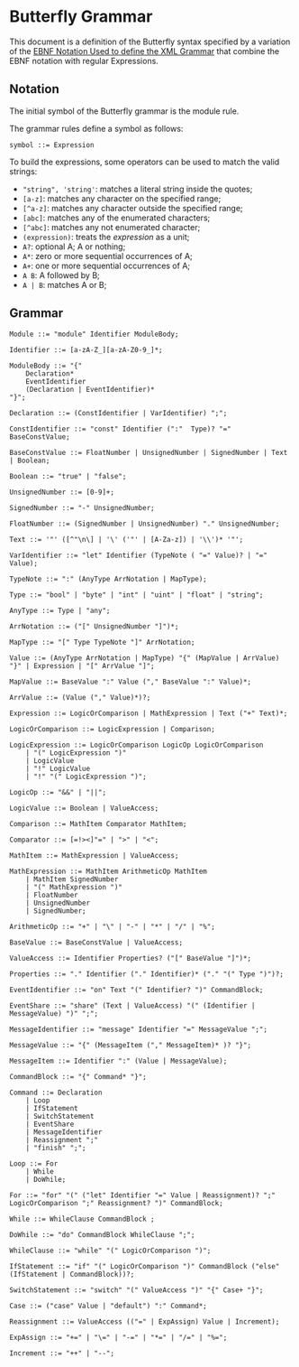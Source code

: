 # Butterfly Grammar

This document is a definition of the Butterfly syntax specified by a variation of the 
[EBNF Notation Used to define the XML Grammar](https://www.w3.org/TR/REC-xml/#sec-notation)
that combine the EBNF notation with regular Expressions.

## Notation

The initial symbol of the Butterfly grammar is the module rule.

The grammar rules define a symbol as follows:

    symbol ::= Expression


To build the expressions, some operators can be used to match the valid strings:


 - `"string", 'string'`: matches a literal string inside the quotes;
 - `[a-z]`: matches any character on the specified range;
 - `[^a-z]`: matches any character outside the specified range;
 - `[abc]`: matches any of the enumerated characters;
 - `[^abc]`: matches any not enumerated character;
 - `(expression)`: treats the *expression* as a unit;
 - `A?`: optional A; A or nothing;
 - `A*`: zero or more sequential occurrences of A;
 - `A+`: one or more sequential occurrences of A;
 - `A B`: A followed by B;
 - `A | B`: matches A or B;

## Grammar
```regexp
Module ::= "module" Identifier ModuleBody;

Identifier ::= [a-zA-Z_][a-zA-Z0-9_]*;

ModuleBody ::= "{"
    Declaration*
    EventIdentifier
    (Declaration | EventIdentifier)*
"}";

Declaration ::= (ConstIdentifier | VarIdentifier) ";";

ConstIdentifier ::= "const" Identifier (":"  Type)? "=" BaseConstValue;

BaseConstValue ::= FloatNumber | UnsignedNumber | SignedNumber | Text | Boolean;

Boolean ::= "true" | "false";

UnsignedNumber ::= [0-9]+;

SignedNumber ::= "-" UnsignedNumber;

FloatNumber ::= (SignedNumber | UnsignedNumber) "." UnsignedNumber;

Text ::= '"' ([^"\n\] | '\' ('"' | [A-Za-z]) | '\\')* '"';

VarIdentifier ::= "let" Identifier (TypeNote ( "=" Value)? | "=" Value);

TypeNote ::= ":" (AnyType ArrNotation | MapType);

Type ::= "bool" | "byte" | "int" | "uint" | "float" | "string";

AnyType ::= Type | "any";

ArrNotation ::= ("[" UnsignedNumber "]")*;

MapType ::= "[" Type TypeNote "]" ArrNotation;

Value ::= (AnyType ArrNotation | MapType) "{" (MapValue | ArrValue) "}" | Expression | "[" ArrValue "]";

MapValue ::= BaseValue ":" Value ("," BaseValue ":" Value)*;

ArrValue ::= (Value ("," Value)*)?;

Expression ::= LogicOrComparison | MathExpression | Text ("+" Text)*;

LogicOrComparison ::= LogicExpression | Comparison;

LogicExpression ::= LogicOrComparison LogicOp LogicOrComparison
    | "(" LogicExpression ")"
    | LogicValue
    | "!" LogicValue
    | "!" "(" LogicExpression ")";

LogicOp ::= "&&" | "||";

LogicValue ::= Boolean | ValueAccess;

Comparison ::= MathItem Comparator MathItem;

Comparator ::= [=!><]"=" | ">" | "<";

MathItem ::= MathExpression | ValueAccess;

MathExpression ::= MathItem ArithmeticOp MathItem
    | MathItem SignedNumber 					
    | "(" MathExpression ")" 		
    | FloatNumber 								
    | UnsignedNumber 							
    | SignedNumber;

ArithmeticOp ::= "+" | "\" | "-" | "*" | "/" | "%";

BaseValue ::= BaseConstValue | ValueAccess;

ValueAccess ::= Identifier Properties? ("[" BaseValue "]")*;

Properties ::= "." Identifier ("." Identifier)* ("." "(" Type ")")?;

EventIdentifier ::= "on" Text "(" Identifier? ")" CommandBlock;

EventShare ::= "share" (Text | ValueAccess) "(" (Identifier | MessageValue) ")" ";";

MessageIdentifier ::= "message" Identifier "=" MessageValue ";";

MessageValue ::= "{" (MessageItem ("," MessageItem)* )? "}";

MessageItem ::= Identifier ":" (Value | MessageValue);

CommandBlock ::= "{" Command* "}";

Command ::= Declaration 
    | Loop 
    | IfStatement 
    | SwitchStatement 
    | EventShare 				
    | MessageIdentifier 		
    | Reassignment ";" 	
    | "finish" ";";

Loop ::= For 		
    | While 	
    | DoWhile;

For ::= "for" "(" ("let" Identifier "=" Value | Reassignment)? ";" LogicOrComparison ";" Reassignment? ")" CommandBlock;

While ::= WhileClause CommandBlock ;

DoWhile ::= "do" CommandBlock WhileClause ";";

WhileClause ::= "while" "(" LogicOrComparison ")";

IfStatement ::= "if" "(" LogicOrComparison ")" CommandBlock ("else" (IfStatement | CommandBlock))?;

SwitchStatement ::= "switch" "(" ValueAccess ")" "{" Case+ "}";

Case ::= ("case" Value | "default") ":" Command*;

Reassignment ::= ValueAccess (("=" | ExpAssign) Value | Increment);

ExpAssign ::= "+=" | "\=" | "-=" | "*=" | "/=" | "%=";

Increment ::= "++" | "--";
```
